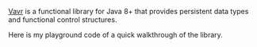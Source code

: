 [Vavr](https://docs.vavr.io/) is a functional library for Java 8+ that provides persistent data types and functional control structures.

Here is my playground code of a quick walkthrough of the library.